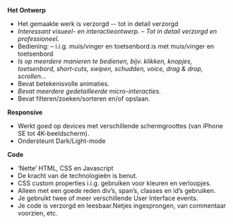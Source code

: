 

 
**Het Ontwerp**
 - Het gemaakte werk is verzorgd 
 -- tot in detail verzorgd
 - *Interessant visueel- en interactieontwerp. –	Tot in detail verzorgd en professioneel.*   
 - Bediening: –	i.i.g. muis/vinger en toetsenbord.is met muis/vinger en toetsenbord 
 - *Is op meerdere manieren te bedienen, bijv. klikken, knopjes, toetsenbord, short-cuts, swipen, schudden, voice, drag & drop, scrollen…*
 - Bevat betekenisvolle animaties.
 - *Bevat meerdere gedetailleerde micro-interacties.*
 - Bevat filteren/zoeken/sorteren en/of opslaan.

**Responsive**

 - Werkt goed op devices met verschillende schermgroottes (van iPhone SE tot 4K-beeldscherm).
 - Ondersteunt Dark/Light-mode

**Code**

 - ‘Nette’  HTML, CSS en Javascript
 - De kracht van de technologieën is benut.
 - CSS custom properties i.i.g. gebruiken voor kleuren en verloopjes.
 - Alleen met een goede reden div’s, span’s, classes en id’s gebruiken.
 - Je gebruikt twee of meer verschillende User Interface events.
 - Je code is verzorgd en leesbaar.Netjes ingesprongen, van commentaar voorzien, etc.

